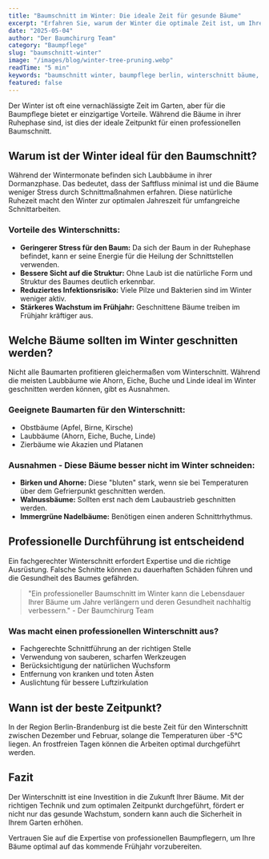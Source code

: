 ```yaml
---
title: "Baumschnitt im Winter: Die ideale Zeit für gesunde Bäume"
excerpt: "Erfahren Sie, warum der Winter die optimale Zeit ist, um Ihre Bäume zu schneiden und wie dies das Wachstum im Frühjahr fördert."
date: "2025-05-04"
author: "Der Baumchirurg Team"
category: "Baumpflege"
slug: "baumschnitt-winter"
image: "/images/blog/winter-tree-pruning.webp"
readTime: "5 min"
keywords: "baumschnitt winter, baumpflege berlin, winterschnitt bäume, baumschnitt brandenburg"
featured: false
---
```


Der Winter ist oft eine vernachlässigte Zeit im Garten, aber für die Baumpflege bietet er einzigartige Vorteile. Während die Bäume in ihrer Ruhephase sind, ist dies der ideale Zeitpunkt für einen professionellen Baumschnitt.

## Warum ist der Winter ideal für den Baumschnitt?

Während der Wintermonate befinden sich Laubbäume in ihrer Dormanzphase. Das bedeutet, dass der Saftfluss minimal ist und die Bäume weniger Stress durch Schnittmaßnahmen erfahren. Diese natürliche Ruhezeit macht den Winter zur optimalen Jahreszeit für umfangreiche Schnittarbeiten.

### Vorteile des Winterschnitts:

- **Geringerer Stress für den Baum:** Da sich der Baum in der Ruhephase befindet, kann er seine Energie für die Heilung der Schnittstellen verwenden.
- **Bessere Sicht auf die Struktur:** Ohne Laub ist die natürliche Form und Struktur des Baumes deutlich erkennbar.
- **Reduziertes Infektionsrisiko:** Viele Pilze und Bakterien sind im Winter weniger aktiv.
- **Stärkeres Wachstum im Frühjahr:** Geschnittene Bäume treiben im Frühjahr kräftiger aus.

## Welche Bäume sollten im Winter geschnitten werden?

Nicht alle Baumarten profitieren gleichermaßen vom Winterschnitt. Während die meisten Laubbäume wie Ahorn, Eiche, Buche und Linde ideal im Winter geschnitten werden können, gibt es Ausnahmen.

### Geeignete Baumarten für den Winterschnitt:

- Obstbäume (Apfel, Birne, Kirsche)
- Laubbäume (Ahorn, Eiche, Buche, Linde)
- Zierbäume wie Akazien und Platanen

### Ausnahmen - Diese Bäume besser nicht im Winter schneiden:

- **Birken und Ahorne:** Diese "bluten" stark, wenn sie bei Temperaturen über dem Gefrierpunkt geschnitten werden.
- **Walnussbäume:** Sollten erst nach dem Laubaustrieb geschnitten werden.
- **Immergrüne Nadelbäume:** Benötigen einen anderen Schnittrhythmus.

## Professionelle Durchführung ist entscheidend

Ein fachgerechter Winterschnitt erfordert Expertise und die richtige Ausrüstung. Falsche Schnitte können zu dauerhaften Schäden führen und die Gesundheit des Baumes gefährden.

> "Ein professioneller Baumschnitt im Winter kann die Lebensdauer Ihrer Bäume um Jahre verlängern und deren Gesundheit nachhaltig verbessern." - Der Baumchirurg Team

### Was macht einen professionellen Winterschnitt aus?

- Fachgerechte Schnittführung an der richtigen Stelle
- Verwendung von sauberen, scharfen Werkzeugen
- Berücksichtigung der natürlichen Wuchsform
- Entfernung von kranken und toten Ästen
- Auslichtung für bessere Luftzirkulation

## Wann ist der beste Zeitpunkt?

In der Region Berlin-Brandenburg ist die beste Zeit für den Winterschnitt zwischen Dezember und Februar, solange die Temperaturen über -5°C liegen. An frostfreien Tagen können die Arbeiten optimal durchgeführt werden.

## Fazit

Der Winterschnitt ist eine Investition in die Zukunft Ihrer Bäume. Mit der richtigen Technik und zum optimalen Zeitpunkt durchgeführt, fördert er nicht nur das gesunde Wachstum, sondern kann auch die Sicherheit in Ihrem Garten erhöhen.

Vertrauen Sie auf die Expertise von professionellen Baumpflegern, um Ihre Bäume optimal auf das kommende Frühjahr vorzubereiten.
